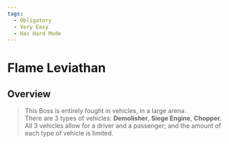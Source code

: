 ```yaml
---
tags:
  - Obligatory
  - Very Easy
  - Has Hard Mode
---
```


# Flame Leviathan

## Overview

> This Boss is entirely fought in vehicles, in a large arena.  
> There are 3 types of vehicles: __Demolisher__, __Siege Engine__, __Chopper__. All 3 vehicles allow for a driver and a passenger; and the amount of each type of vehicle is limited.
